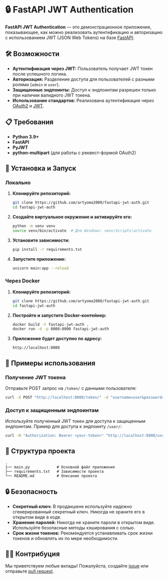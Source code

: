 # 🔒 FastAPI JWT Authentication

**FastAPI JWT Authentication** — это демонстрационное приложение, показывающее, как можно реализовать аутентификацию и авторизацию с использованием JWT (JSON Web Tokens) на базе [FastAPI](https://fastapi.tiangolo.com/).

## 🛠️ Возможности

- **Аутентификация через JWT:** Пользователь получает JWT токен после успешного логина.
- **Авторизация:** Разделение доступа для пользователей с разными ролями (`admin` и `user`).
- **Защищенные эндпоинты:** Доступ к эндпоинтам разрешен только при наличии валидного JWT токена.
- **Использование стандартов:** Реализована аутентификация через [OAuth2](https://oauth.net/2/) и [JWT](https://jwt.io/).

## 📋 Требования

- **Python 3.9+**
- **FastAPI**
- **PyJWT**
- **python-multipart** (для работы с реквест-формой OAuth2)

## 🚀 Установка и Запуск

### Локально

1. **Клонируйте репозиторий:**

    ```bash
    git clone https://github.com/artyoma2000/fastapi-jwt-auth.git
    cd fastapi-jwt-auth
    ```

2. **Создайте виртуальное окружение и активируйте его:**

    ```bash
    python -m venv venv
    source venv/bin/activate  # Для Windows: venv\Scripts\activate
    ```

3. **Установите зависимости:**

    ```bash
    pip install -r requirements.txt
    ```

4. **Запустите приложение:**

    ```bash
    uvicorn main:app --reload
    ```

### Через Docker

1. **Клонируйте репозиторий:**

    ```bash
    git clone https://github.com/artyoma2000/fastapi-jwt-auth.git
    cd fastapi-jwt-auth
    ```

2. **Постройте и запустите Docker-контейнер:**

    ```bash
    docker build -t fastapi-jwt-auth .
    docker run -d -p 8000:8000 fastapi-jwt-auth
    ```

3. **Приложение будет доступно по адресу:**

    ```
    http://localhost:8000
    ```

## 📖 Примеры использования

### Получение JWT токена

Отправьте POST запрос на `/token/` с данными пользователя:

```bash
curl -X POST "http://localhost:8000/token/" -d "username=user&password=userpass"
```

### Доступ к защищенным эндпоинтам

Используйте полученный JWT токен для доступа к защищенным эндпоинтам. Пример для доступа к эндпоинту `/user/`:

```bash
curl -H "Authorization: Bearer <your-token>" "http://localhost:8000/user/"
```

## 📂 Структура проекта

```plaintext
.
├── main.py            # Основной файл приложения
├── requirements.txt   # Зависимости проекта
└── README.md          # Описание проекта
```

## 🔒 Безопасность

- **Секретный ключ:** В продакшене используйте надежно сгенерированный секретный ключ. Никогда не храните его в открытом виде в коде.
- **Хранение паролей:** Никогда не храните пароли в открытом виде. Используйте безопасные методы хэширования с солью.
- **Срок жизни токенов:** Рекомендуется устанавливать срок жизни токенов и обновлять их по мере необходимости.

## 🧑‍💻 Контрибуция

Мы приветствуем любые вклады! Пожалуйста, создайте [issue](https://github.com/artyoma2000/fastapi-jwt-auth/issues) или отправьте [pull request](https://github.com/artyoma2000/fastapi-jwt-auth/pulls).

